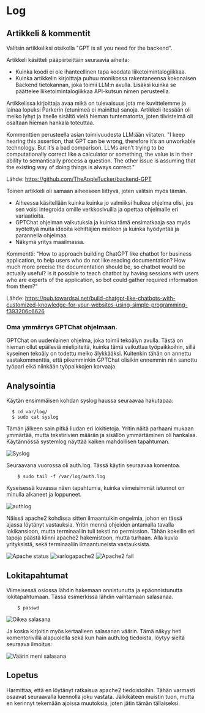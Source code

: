 # Log

## Artikkeli & kommentit

Valitsin artikkeliksi otsikolla "GPT is all you need for the backend". 

Artikkeli käsitteli pääpiirteittäin seuraavia aiheita:

- Kuinka koodi ei ole ihanteellinen tapa koodata liiketoimintalogiikkaa. 
- Kuinka artikkelin kirjoittaja puhuu monikossa rakentaneensa kokonaisen Backend tietokannan, joka toimii LLM:n avulla. Lisäksi kuinka se päättelee liiketoimintalogiikkaa API-kutsun nimen perusteella.

Artikkelissa kirjoittaja avaa mikä on tulevaisuus jota me kuvittelemme ja lainaa lopuksi Parkerin (etunimeä ei mainittu) sanoja. 
Artikkeli itessään oli melko lyhyt ja itselle sisältö vielä hieman tuntematonta, joten tiivistelmä oli osaltaan hieman hankala toteuttaa. 


Kommenttien perusteella asian toimivuudesta LLM:ään viitaten. 
"I keep hearing this assertion, that GPT can be wrong, therefore it’s an unworkable technology. But it’s a bad comparison. LLMs aren’t trying to be computationally correct like a calculator or something, the value is in their ability to semantically process a question. The other issue is assuming that the existing way of doing things is always correct."

Lähde: https://github.com/TheAppleTucker/backend-GPT

Toinen artikkeli oli samaan aiheeseen liittyvä, joten valitsin myös tämän.

- Aiheessa käsitellään kuinka kuinka jo valmiiksi huikea ohjelma olisi, jos sen voisi integroida omille verkkosivuilla ja opettaa ohjelmalle eri variaatioita.
- GPTChat ohjelman vaikutuksia ja kuinka tämä ensimatkaaja saa myös syötettyä muita ideoita kehittäjien mieleen ja kuinka hyödyntää ja parannella ohjelmaa. 
- Näkymä yritys maailmassa. 

Kommentti: 
"How to approach building ChatGPT like chatbot for business application, to help users who do not like reading documentation? How much more precise the documentation should be, so chatbot would be actually useful? Is it possible to teach chatbot by having sessions with users who are experts of the application, so bot could gather required information from them?"

Lähde: https://pub.towardsai.net/build-chatgpt-like-chatbots-with-customized-knowledge-for-your-websites-using-simple-programming-f393206c6626

### Oma ymmärrys GPTChat ohjelmaan. 

GPTChat on uudenlainen ohjelma, joka toimii tekoälyn avulla. Tästä on hieman ollut epäileviä mielipiteitä, kuinka tämä vaikuttaa työpaikkoihin, sillä kyseinen tekoäly on todettu melko älykkääksi. Kuitenkin tähän on annettu vastakommenttia, että pikemminkin GPTChat olisikin ennemmin niin sanottu työpari eikä niinkään työpaikkojen korvaaja. 

## Analysointia

Käytän ensimmäisen kohdan syslog haussa seuraavaa hakutapaa:

      $ cd var/log/
      $ sudo cat syslog
      
Tämän jälkeen sain pitkä liudan eri lokitietoja. Yritin näitä parhaani mukaan ymmärtää, mutta tekstirivien määrän ja sisällön ymmärtäminen oli hankalaa.
Käytännössä systemlog näyttää kaiken mahdollisen tapahtuman.

![Syslog](https://user-images.githubusercontent.com/100162043/215350280-aa289f8a-9448-4b43-a8af-5e6f4748efc0.jpg)


Seuraavana vuorossa oli auth.log. Tässä käytin seuraavaa komentoa.

        $ sudo tail -f /var/log/auth.log
        
Kyseisessä kuvassa näen tapahtumia, kuinka viimeisimmät istunnot on minulla alkaneet ja loppuneet. 

![authlog](https://user-images.githubusercontent.com/100162043/215350427-4b8dbb19-4b02-41bd-9f35-b3dcbacb3cfa.jpg)



Näissä apache2 kohdissa sitten ilmaantuikin ongelmia, johon en tässä ajassa löytänyt vastauksia. Yritin mennä ohjeiden antamalla tavalla lokikansioon, mutta terminaaliin tuli teksti no permission. Tähän kokeilin eri tapoja päästä kiinni apache2 hakemistoon, mutta turhaan. Alla kuvia yrityksistä, sekä terminaaliin ilmaantuneista vastauksista. 

![Apache status](https://user-images.githubusercontent.com/100162043/215350295-7b20fa76-b4de-4879-a174-0931a5069dd1.jpg)
![varlogapache2](https://user-images.githubusercontent.com/100162043/215350454-8fab9771-6fef-4e78-b2b9-00a19c14c6c0.jpg)
![Apache2 fail](https://user-images.githubusercontent.com/100162043/215447693-3f09e122-162e-414b-86c7-2c69cb77e4d4.jpg)


## Lokitapahtumat

Viimeisessä osiossa lähdin hakemaan onnistunutta ja epäonnistunutta lokitapahtumaan. Tässä esimerkissä lähdin vaihtamaan salasanaa. 

        $ passwd
        
![Oikea salasana](https://user-images.githubusercontent.com/100162043/215350381-0a28e5cc-c3db-4e6a-8227-588c0350b1de.jpg)


Ja koska kirjoitin myös kertaalleen salasanan väärin. Tämä näkyy heti komentorivillä alapuolella sekä kun hain auth.log tiedoista, löytyy sieltä seuraava ilmoitus:

![Väärin meni salasana](https://user-images.githubusercontent.com/100162043/215350390-6ef3ee89-d63c-4985-aa07-c447b3042108.jpg)


## Lopetus

Harmittaa, että en löytänyt ratkaisua apache2 tiedoistoihin. Tähän varmasti osaavat seuraavalla luennolla joku vastata. 
Jälkikäteen muistin tuon, mutta en kerinnyt tekemään ajoissa muutoksia, joten jätin tämän tällaiseksi. 


